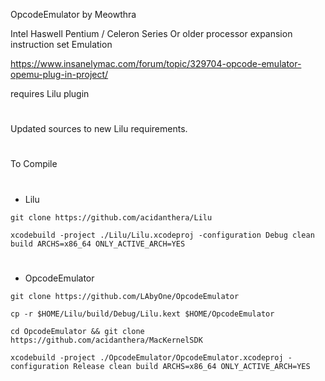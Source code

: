 OpcodeEmulator by Meowthra

Intel Haswell Pentium / Celeron Series Or older processor expansion instruction set Emulation

https://www.insanelymac.com/forum/topic/329704-opcode-emulator-opemu-plug-in-project/

requires Lilu plugin

#
Updated sources to new Lilu requirements.
#
To Compile
#
- Lilu

`git clone https://github.com/acidanthera/Lilu`

`xcodebuild -project ./Lilu/Lilu.xcodeproj -configuration Debug clean build ARCHS=x86_64 ONLY_ACTIVE_ARCH=YES`
#
- OpcodeEmulator

`git clone https://github.com/LAbyOne/OpcodeEmulator`

`cp -r $HOME/Lilu/build/Debug/Lilu.kext $HOME/OpcodeEmulator`

`cd OpcodeEmulator && git clone https://github.com/acidanthera/MacKernelSDK`

`xcodebuild -project ./OpcodeEmulator/OpcodeEmulator.xcodeproj -configuration Release clean build ARCHS=x86_64 ONLY_ACTIVE_ARCH=YES`
#
